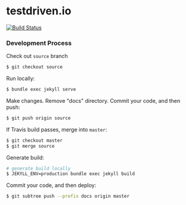 # testdriven.io

[![Build Status](https://travis-ci.org/testdrivenio/testdriven-site.svg?branch=backup)](https://travis-ci.org/testdrivenio/testdriven-site)

### Development Process

Check out `source` branch

```sh
$ git checkout source
```

Run locally:

```sh
$ bundle exec jekyll serve
```

Make changes. Remove "docs" directory. Commit your code, and then push:

```sh
$ git push origin source
```

If Travis build passes, merge into `master`:

```sh
$ git checkout master
$ git merge source
```

Generate build:

```sh
# generate build locally
$ JEKYLL_ENV=production bundle exec jekyll build
```

Commit your code, and then deploy:

```sh
$ git subtree push --prefix docs origin master
```
